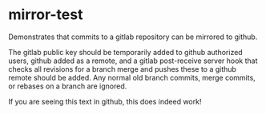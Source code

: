 # mirror-test

Demonstrates that commits to a gitlab repository can be mirrored to github.
<p>
The gitlab public key should be temporarily added to github authorized users,
github added as a remote, and a gitlab post-receive server hook that checks all 
revisions for a branch merge and pushes these to a github remote should be added.
Any normal old branch commits, merge commits, or rebases on a branch are ignored.
</p>
<p>
If you are seeing this text in github, this does indeed work!
</p>